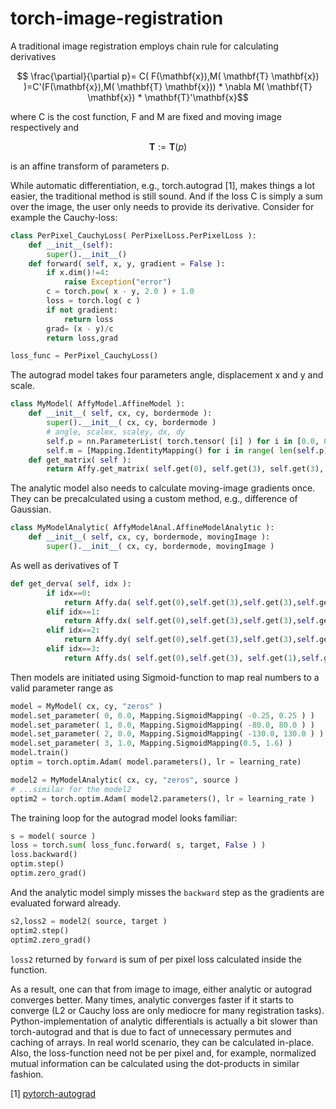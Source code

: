# torch-image-registration

A traditional image registration employs chain rule for calculating derivatives

$$ \frac{\partial}{\partial p}= C( F(\mathbf{x}),M( \mathbf{T} \mathbf{x}) )=C'(F(\mathbf{x}),M( \mathbf{T} \mathbf{x})) * \nabla M( \mathbf{T} \mathbf{x}) * \mathbf{T}'\mathbf{x}$$ 

where C is the cost function, F and M are fixed and moving image respectively and 

$$\mathbf{T}:=\mathbf{T}(p)$$ 

is an affine transform of parameters p. 

While automatic differentiation, e.g., torch.autograd [1], makes things a lot easier, the traditional method is still sound. And if the loss C is simply a sum over the image, the user only needs to provide its derivative. Consider for example the Cauchy-loss:

```python
class PerPixel_CauchyLoss( PerPixelLoss.PerPixelLoss ):
    def __init__(self):
        super().__init__()
    def forward( self, x, y, gradient = False ):
        if x.dim()!=4:
            raise Exception("error")
        c = torch.pow( x - y, 2.0 ) + 1.0
        loss = torch.log( c )
        if not gradient:
            return loss
        grad= (x - y)/c 
        return loss,grad

loss_func = PerPixel_CauchyLoss()
```

The autograd model takes four parameters angle, displacement x and y and scale.
```python
class MyModel( AffyModel.AffineModel ):
    def __init__( self, cx, cy, bordermode ):
        super().__init__( cx, cy, bordermode )
        # angle, scalex, scaley, dx, dy
        self.p = nn.ParameterList( torch.tensor( [i] ) for i in [0.0, 0.0, 0.0, 1.0]  )
        self.m = [Mapping.IdentityMapping() for i in range( len(self.p) )]
    def get_matrix( self ):
        return Affy.get_matrix( self.get(0), self.get(3), self.get(3), self.get(1), self.get(2), self.cx, self.cy )
```
The analytic model also needs to calculate moving-image gradients once. They can be precalculated using a custom method, e.g., difference of Gaussian.
```python
class MyModelAnalytic( AffyModelAnal.AffineModelAnalytic ):
    def __init__( self, cx, cy, bordermode, movingImage ):
        super().__init__( cx, cy, bordermode, movingImage )
```
As well as derivatives of T
```python
def get_derva( self, idx ):
        if idx==0:
            return Affy.da( self.get(0),self.get(3),self.get(3),self.get(1),self.get(2), self.cx, self.cy )
        elif idx==1:
            return Affy.dx( self.get(0),self.get(3),self.get(3),self.get(1),self.get(2), self.cx, self.cy )
        elif idx==2:
            return Affy.dy( self.get(0),self.get(3),self.get(3),self.get(1),self.get(2), self.cx, self.cy )
        elif idx==3:
            return Affy.ds( self.get(0),self.get(3), self.get(1),self.get(2), self.cx, self.cy )
```

Then models are initiated using Sigmoid-function to map real numbers to a valid parameter range as
```python
model = MyModel( cx, cy, "zeros" )
model.set_parameter( 0, 0.0, Mapping.SigmoidMapping( -0.25, 0.25 ) )
model.set_parameter( 1, 0.0, Mapping.SigmoidMapping( -80.0, 80.0 ) )
model.set_parameter( 2, 0.0, Mapping.SigmoidMapping( -130.0, 130.0 ) )
model.set_parameter( 3, 1.0, Mapping.SigmoidMapping(0.5, 1.6) )
model.train()
optim = torch.optim.Adam( model.parameters(), lr = learning_rate)

model2 = MyModelAnalytic( cx, cy, "zeros", source )
# ...similar for the model2
optim2 = torch.optim.Adam( model2.parameters(), lr = learning_rate )
```
The training loop for the autograd model looks familiar:
```python
s = model( source )
loss = torch.sum( loss_func.forward( s, target, False ) )
loss.backward()
optim.step()
optim.zero_grad()
```
And the analytic model simply misses the `backward` step as the gradients are evaluated forward already.
```python
s2,loss2 = model2( source, target )
optim2.step()
optim2.zero_grad()
```
`loss2` returned by `forward` is sum of per pixel loss calculated inside the function.

As a result, one can that from image to image, either analytic or autograd converges better. Many times, analytic converges faster if it starts to converge (L2 or Cauchy loss are only mediocre for many registration tasks). Python-implementation of analytic differentials is actually a bit slower than torch-autograd and that is due to fact of unnecessary permutes and caching of arrays. In real world scenario, they can be calculated in-place. Also, the loss-function need not be per pixel and, for example, normalized mutual information can be calculated using the dot-products in similar fashion.




[1] [pytorch-autograd](https://pytorch.org/docs/stable/autograd.html)


